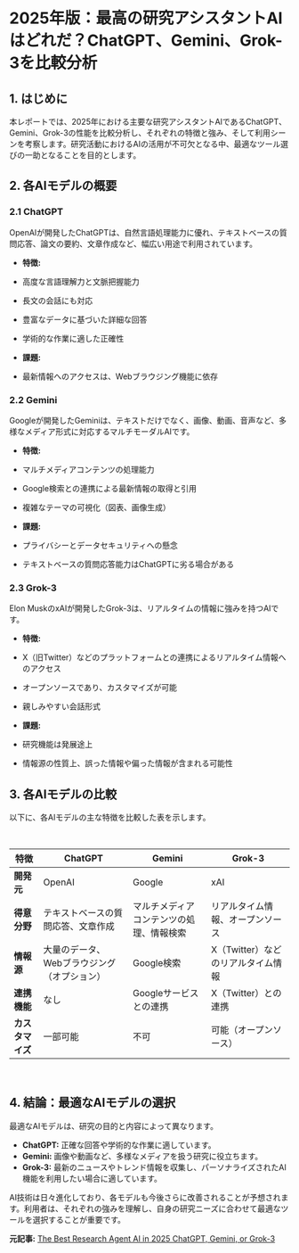 # 2025年版：最高の研究アシスタントAIはどれだ？ChatGPT、Gemini、Grok-3を比較分析

## 1. はじめに

本レポートでは、2025年における主要な研究アシスタントAIであるChatGPT、Gemini、Grok-3の性能を比較分析し、それぞれの特徴と強み、そして利用シーンを考察します。研究活動におけるAIの活用が不可欠となる中、最適なツール選びの一助となることを目的とします。

## 2. 各AIモデルの概要

### 2.1 ChatGPT

OpenAIが開発したChatGPTは、自然言語処理能力に優れ、テキストベースの質問応答、論文の要約、文章作成など、幅広い用途で利用されています。

* **特徴:**
 * 高度な言語理解力と文脈把握能力
 * 長文の会話にも対応
 * 豊富なデータに基づいた詳細な回答
 * 学術的な作業に適した正確性

* **課題:**
 * 最新情報へのアクセスは、Webブラウジング機能に依存

### 2.2 Gemini

Googleが開発したGeminiは、テキストだけでなく、画像、動画、音声など、多様なメディア形式に対応するマルチモーダルAIです。

* **特徴:**
 * マルチメディアコンテンツの処理能力
 * Google検索との連携による最新情報の取得と引用
 * 複雑なテーマの可視化（図表、画像生成）

* **課題:**
 * プライバシーとデータセキュリティへの懸念
 * テキストベースの質問応答能力はChatGPTに劣る場合がある

### 2.3 Grok-3

Elon MuskのxAIが開発したGrok-3は、リアルタイムの情報に強みを持つAIです。

* **特徴:**
 * X（旧Twitter）などのプラットフォームとの連携によるリアルタイム情報へのアクセス
 * オープンソースであり、カスタマイズが可能
 * 親しみやすい会話形式

* **課題:**
 * 研究機能は発展途上
 * 情報源の性質上、誤った情報や偏った情報が含まれる可能性

## 3. 各AIモデルの比較

以下に、各AIモデルの主な特徴を比較した表を示します。

<br>

| 特徴 | ChatGPT | Gemini | Grok-3 |
| ---------------- | ---------------------------------------- | ----------------------------------------- | ------------------------------------------ |
| **開発元** | OpenAI | Google | xAI |
| **得意分野** | テキストベースの質問応答、文章作成 | マルチメディアコンテンツの処理、情報検索 | リアルタイム情報、オープンソース |
| **情報源** | 大量のデータ、Webブラウジング（オプション） | Google検索 | X（Twitter）などのリアルタイム情報 |
| **連携機能** | なし | Googleサービスとの連携 | X（Twitter）との連携 |
| **カスタマイズ** | 一部可能 | 不可 | 可能（オープンソース） |

<br>

## 4. 結論：最適なAIモデルの選択

最適なAIモデルは、研究の目的と内容によって異なります。

* **ChatGPT:** 正確な回答や学術的な作業に適しています。
* **Gemini:** 画像や動画など、多様なメディアを扱う研究に役立ちます。
* **Grok-3:** 最新のニュースやトレンド情報を収集し、パーソナライズされたAI機能を利用したい場合に適しています。

AI技術は日々進化しており、各モデルも今後さらに改善されることが予想されます。利用者は、それぞれの強みを理解し、自身の研究ニーズに合わせて最適なツールを選択することが重要です。


**元記事:** [The Best Research Agent AI in 2025 ChatGPT, Gemini, or Grok-3](https://www.analyticsinsight.net/chatgpt/the-best-research-agent-ai-in-2025-chatgpt-gemini-or-grok-3)